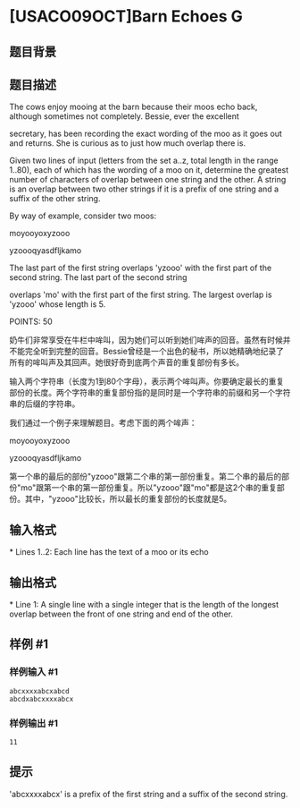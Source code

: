 # [USACO09OCT]Barn Echoes G

## 题目背景



## 题目描述

The cows enjoy mooing at the barn because their moos echo back, although sometimes not completely. Bessie, ever the excellent

secretary, has been recording the exact wording of the moo as it goes out and returns. She is curious as to just how much overlap there is.

Given two lines of input (letters from the set a..z, total length in the range 1..80), each of which has the wording of a moo on it, determine the greatest number of characters of overlap between one string and the other. A string is an overlap between two other strings if it is a prefix of one string and a suffix of the other string.

By way of example, consider two moos:

moyooyoxyzooo

yzoooqyasdfljkamo

The last part of the first string overlaps 'yzooo' with the first part of the second string. The last part of the second string

overlaps 'mo' with the first part of the first string. The largest overlap is 'yzooo' whose length is 5.

POINTS: 50

奶牛们非常享受在牛栏中哞叫，因为她们可以听到她们哞声的回音。虽然有时候并不能完全听到完整的回音。Bessie曾经是一个出色的秘书，所以她精确地纪录了所有的哞叫声及其回声。她很好奇到底两个声音的重复部份有多长。

输入两个字符串（长度为1到80个字母），表示两个哞叫声。你要确定最长的重复部份的长度。两个字符串的重复部份指的是同时是一个字符串的前缀和另一个字符串的后缀的字符串。

我们通过一个例子来理解题目。考虑下面的两个哞声：

moyooyoxyzooo

yzoooqyasdfljkamo

第一个串的最后的部份"yzooo"跟第二个串的第一部份重复。第二个串的最后的部份"mo"跟第一个串的第一部份重复。所以"yzooo"跟"mo"都是这2个串的重复部份。其中，"yzooo"比较长，所以最长的重复部份的长度就是5。


## 输入格式

\* Lines 1..2: Each line has the text of a moo or its echo


## 输出格式

\* Line 1: A single line with a single integer that is the length of the longest overlap between the front of one string and end of the other.


## 样例 #1

### 样例输入 #1
```
abcxxxxabcxabcd 
abcdxabcxxxxabcx 
```

### 样例输出 #1

```
11 
```

## 提示

'abcxxxxabcx' is a prefix of the first string and a suffix of the second string.

